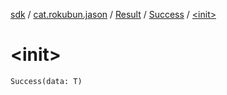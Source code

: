 [sdk](../../../index.md) / [cat.rokubun.jason](../../index.md) / [Result](../index.md) / [Success](index.md) / [&lt;init&gt;](./-init-.md)

# &lt;init&gt;

`Success(data: T)`